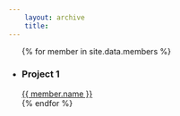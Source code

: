 ```yaml
--- 
    layout: archive
    title: 
--- 
```

  <ul class="list-group">
      {% for member in site.data.members %}
      <li>
         <span>
            <h3> Project 1 </h3>
            <a class="list-group-item" href="https://github.com/{{ member.github }}">
               {{ member.name }}
            </a>
         <span>
      </li>
      {% endfor %}
   </ul>

   <!-- <ul class="list-group">
  {% for post in site.tags[tag] %}
     <a class="list-group-item"  href="{{site.baseurl}}{{post.url}}" rel="bookmark" title="Permanent Link to {{site.baseurl}}{{post.url}}">
            {{post.title}} &nbsp;&nbsp;| &nbsp; &nbsp; <small>{{post.date | date: "%b %d, %Y" }}</small> </a>
  {% endfor %} -->

